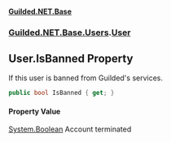 
#### [Guilded.NET.Base](index 'index')
### [Guilded.NET.Base.Users](index#Guilded_NET_Base_Users 'Guilded.NET.Base.Users').[User](User 'Guilded.NET.Base.Users.User')
## User.IsBanned Property
If this user is banned from Guilded's services.  
```csharp
public bool IsBanned { get; }
```

#### Property Value
[System.Boolean](https://docs.microsoft.com/en-us/dotnet/api/System.Boolean 'System.Boolean')
Account terminated
